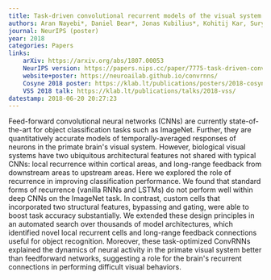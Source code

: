 ```yaml
---
title: Task-driven convolutional recurrent models of the visual system
authors: Aran Nayebi*, Daniel Bear*, Jonas Kubilius*, Kohitij Kar, Surya Ganguli, David Sussillo, James J. DiCarlo, Daniel L. K. Yamins
journal: NeurIPS (poster)
year: 2018
categories: Papers
links:
    arXiv: https://arxiv.org/abs/1807.00053
    NeurIPS version: https://papers.nips.cc/paper/7775-task-driven-convolutional-recurrent-models-of-the-visual-system.pdf
    website+poster: https://neuroailab.github.io/convrnns/
    Cosyne 2018 poster: https://klab.lt/publications/posters/2018-cosyne/
    VSS 2018 talk: https://klab.lt/publications/talks/2018-vss/
datestamp: 2018-06-20 20:27:23
---
```


Feed-forward convolutional neural networks (CNNs) are currently state-of-the-art for object classification tasks such as ImageNet. Further, they are quantitatively accurate models of temporally-averaged responses of neurons in the primate brain's visual system. However, biological visual systems have two ubiquitous architectural features not shared with typical CNNs: local recurrence within cortical areas, and long-range feedback from downstream areas to upstream areas. Here we explored the role of recurrence in improving classification performance. We found that standard forms of recurrence (vanilla RNNs and LSTMs) do not perform well within deep CNNs on the ImageNet task. In contrast, custom cells that incorporated two structural features, bypassing and gating, were able to boost task accuracy substantially. We extended these design principles in an automated search over thousands of model architectures, which identified novel local recurrent cells and long-range feedback connections useful for object recognition. Moreover, these task-optimized ConvRNNs explained the dynamics of neural activity in the primate visual system better than feedforward networks, suggesting a role for the brain's recurrent connections in performing difficult visual behaviors.